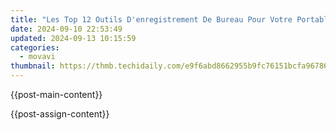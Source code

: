 ```yaml
---
title: "Les Top 12 Outils D'enregistrement De Bureau Pour Votre Portable : La Sélection Définitive"
date: 2024-09-10 22:53:49
updated: 2024-09-13 10:15:59
categories:
  - movavi
thumbnail: https://thmb.techidaily.com/e9f6abd8662955b9fc76151bcfa96786be75ef68a255d5c3126b3ad30bf05b53.jpg
---
```


{{post-main-content}}

<ins class="adsbygoogle"
     style="display:block"
     data-ad-format="autorelaxed"
     data-ad-client="ca-pub-7571918770474297"
     data-ad-slot="1223367746"></ins>

{{post-assign-content}}

<ins class="adsbygoogle"
     style="display:block"
     data-ad-client="ca-pub-7571918770474297"
     data-ad-slot="8358498916"
     data-ad-format="auto"
     data-full-width-responsive="true"></ins>
